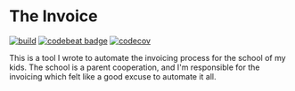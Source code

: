 # The Invoice

[![build](https://github.com/paulmiddelkoop/the-invoice/actions/workflows/build.yml/badge.svg)](https://github.com/paulmiddelkoop/the-invoice/actions/workflows/build.yml)
[![codebeat badge](https://codebeat.co/badges/5ab949f6-cb8c-4d2c-99b4-9cbce310d0d9)](https://codebeat.co/projects/github-com-paulmiddelkoop-the-invoice-master)
[![codecov](https://codecov.io/gh/paulmiddelkoop/the-invoice/branch/master/graph/badge.svg?token=FBLTJ16HHM)](https://codecov.io/gh/paulmiddelkoop/the-invoice)

This is a tool I wrote to automate the invoicing process for the school of my kids. The school is a parent cooperation, and I'm
responsible for the invoicing which felt like a good excuse to automate it all.
